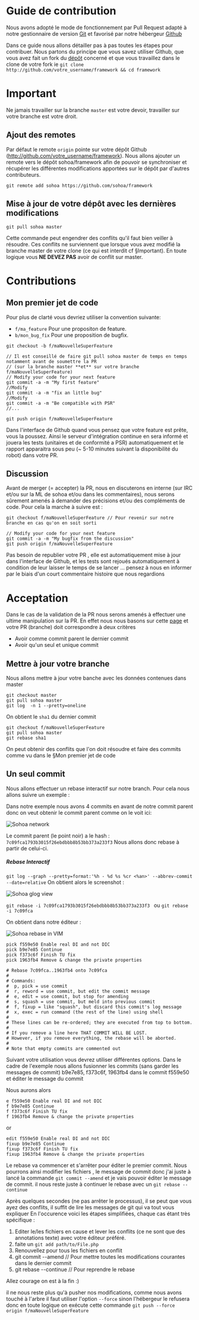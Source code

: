 Guide de contribution
======

Nous avons adopté le mode de fonctionnement par Pull Request
adapté à notre gestionnaire de version  [Git](http://git-scm.com/) et favorisé par notre hébergeur
[Github](http://github.com/)

Dans ce guide nous allons détailler pas à pas toutes les étapes pour contribuer.
Nous partons du principe que vous savez utiliser Github, que vous avez fait
un fork du [dépôt](http://github.com/sohoa/framework) concerné et que vous
travaillez dans le clone de votre fork ie `git clone http://github.com/votre_username/framework && cd framework`


Important
=====

Ne jamais travailler sur la branche `master` est votre devoir, travailler sur votre branche est votre droit.

Ajout des remotes
-----

Par défaut le remote `origin` pointe sur votre dépôt Github (http://github.com/votre_username/framework).
Nous allons ajouter un remote vers le dépôt sohoa/framework afin de pouvoir se synchroniser et récupérer les différentes 
modifications apportées sur le dépôt par d'autres contributeurs.

```
git remote add sohoa https://github.com/sohoa/framework
```

Mise à jour de votre dépôt avec les dernières modifications
-----

```
git pull sohoa master
```

Cette commande peut engendrer des conflits qu'il faut bien veiller à résoudre. Ces conflits ne surviennent que lorsque vous avez modifié	 la branche master de votre clone (ce qui est interdit cf §Important).
En toute logique vous **NE DEVEZ PAS** avoir de conflit sur master.

Contributions
=====

Mon premier jet de code
-----

Pour plus de clarté vous devriez utiliser la convention suivante:
*	`f/ma_feature` Pour une propositon de feature.
*	`b/mon_bug_fix` Pour une proposition de bugfix.


```
git checkout -b f/maNouvelleSuperFeature

// Il est conseillé de faire git pull sohoa master de temps en temps notamment avant de soumettre la PR
// (sur la branche master **et** sur votre branche f/maNouvelleSuperFeature)
// Modify your code for your next feature
git commit -a -m "My first feature"
//Modify
git commit -a -m "fix an little bug"
//Modify
git commit -a -m "Be compatible with PSR"
//...

git push origin f/maNouvelleSuperFeature
```

Dans l'interface de Github quand vous pensez que votre feature est prête, vous la poussez. 
Ainsi le serveur d'intégration continue en sera informé et jouera les tests (unitaires et de conformité a PSR) automatiquement
et le rapport apparaitra sous peu (~ 5-10 minutes suivant la disponibilité du robot) dans votre PR.

Discussion
-----

Avant de merger (= accepter) la PR, nous en discuterons en interne (sur IRC et/ou sur la ML de sohoa et/ou dans les commentaires),
nous serons sûrement amenés à demander des précisions et/ou des compléments de code. Pour cela la marche à suivre est :


```
git checkout f/maNouvelleSuperFeature // Pour revenir sur notre branche en cas qu'on en soit sorti

// Modify your code for your next feature
git commit -a -m "My bugfix from the discussion"
git push origin f/maNouvelleSuperFeature
```

Pas besoin de republier votre PR , elle est automatiquement mise à jour dans l'interface de Github, et les tests sont rejoués automatiquement
à condition de leur laisser le temps de se lancer … pensez à nous en informer par le biais d'un court commentaire histoire que nous regardions	

Acceptation
=====

Dans le cas de la validation de la PR nous serons amenés à effectuer une ultime manipulation sur la PR.
En effet nous nous basons sur cette [page](http://github.com/sohoa/framework/network) et votre PR (branche) doit correspondre à deux critères
*	Avoir comme commit parent le dernier commit
*	Avoir qu'un seul et unique commit

Mettre à jour votre branche
-----

Nous allons mettre à jour votre banche avec les données contenues dans master

```
git checkout master
git pull sohoa master
git log  -n 1 --pretty=oneline
```
On obtient le `sha1` du dernier commit

``` 
git checkout f/maNouvelleSuperFeature
git pull sohoa master
git rebase sha1
```

On peut obtenir des conflits que l'on doit résoudre et faire des commits comme vu dans le  §Mon premier jet de code


Un seul commit
-----

Nous allons effectuer un rebase interactif sur notre branch.
Pour cela nous allons suivre un exemple :

Dans notre exemple nous avons 4 commits en avant de notre commit parent
donc on veut obtenir le commit parent comme on le voit ici:

![Sohoa network](http://imageshack.com/a/img401/1120/dh4k.png)

Le commit parent (le point noir) a le hash : `7c09fca1793b3015f26ebdbbb8b53bb373a233f3`
Nous allons donc rebase à partir de celui-ci.


##### Rebase Interactif

`git log --graph --pretty=format:'%h - %d %s %cr <%an>' --abbrev-commit --date=relative`
On obtient alors le screenshot :

![Sohoa glog view](http://imageshack.com/a/img839/7861/62b1.png)

`git rebase -i 7c09fca1793b3015f26ebdbbb8b53bb373a233f3 ` ou `git rebase -i 7c09fca`

On obtient dans notre éditeur :

![Sohoa rebase in VIM](http://imageshack.com/a/img833/9886/si18.png)

  
 ```
pick f559e50 Enable real DI and not DIC
pick b9e7e85 Continue
pick f373c6f Finish TU fix
pick 1963fb4 Remove & change the private properties

# Rebase 7c09fca..1963fb4 onto 7c09fca
#
# Commands:
#  p, pick = use commit
#  r, reword = use commit, but edit the commit message
#  e, edit = use commit, but stop for amending
#  s, squash = use commit, but meld into previous commit
#  f, fixup = like "squash", but discard this commit's log message
#  x, exec = run command (the rest of the line) using shell
#
# These lines can be re-ordered; they are executed from top to bottom.
#
# If you remove a line here THAT COMMIT WILL BE LOST.
# However, if you remove everything, the rebase will be aborted.
#
# Note that empty commits are commented out
```

Suivant votre utilisation vous devrez utiliser différentes options. Dans le cadre de l'exemple nous allons fusionner les commits (sans garder les messages de commit)
b9e7e85, f373c6f, 1963fb4 dans le commit f559e50 et éditer le message du commit

Nous aurons alors 


```
e f559e50 Enable real DI and not DIC
f b9e7e85 Continue
f f373c6f Finish TU fix
f 1963fb4 Remove & change the private properties
```
or

```
edit f559e50 Enable real DI and not DIC
fixup b9e7e85 Continue
fixup f373c6f Finish TU fix
fixup 1963fb4 Remove & change the private properties
```

Le rebase va commencer et s'arrêter pour éditer le premier commit. Nous pourrons ainsi modifier les fichiers , le message de commit
donc j'ai juste à lancé la commande `git commit --amend` et je vais pouvoir éditer le message de commit.
il nous reste juste à continuer le rebase avec un `git rebase --continue`

Après quelques secondes (ne pas arrêter le processus), il se peut que vous ayez des conflits, il suffit de lire les messages de git qui va tout vous expliquer
En l'occurence voici les étapes simplifiées, chaque cas étant très spécifique :

1. Editer le/les fichiers en cause et lever les conflits (ce ne sont que des annotations texte) avec votre éditeur préféré.
2. faite un `git add path/to/File.php`
3. Renouvellez pour tous les fichiers en conflit
4. git commit --amend // Pour mettre toutes les modifications courantes dans le dernier commit
5. git rebase --continue // Pour reprendre le rebase


Allez courage on est à la fin :)

il ne nous reste plus qu'à pusher nos modifications, comme nous avons touché à l'arbre il faut utiliser l'option `--force` sinon l'hébergeur le refusera
donc en toute logique on exécute cette commande `git push --force origin f/maNouvelleSuperFeature`


